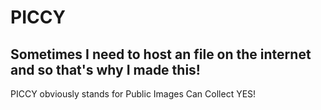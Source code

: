 # PICCY

## Sometimes I need to host an file on the internet and so that's why I made this!

PICCY obviously stands for Public Images Can Collect YES!
